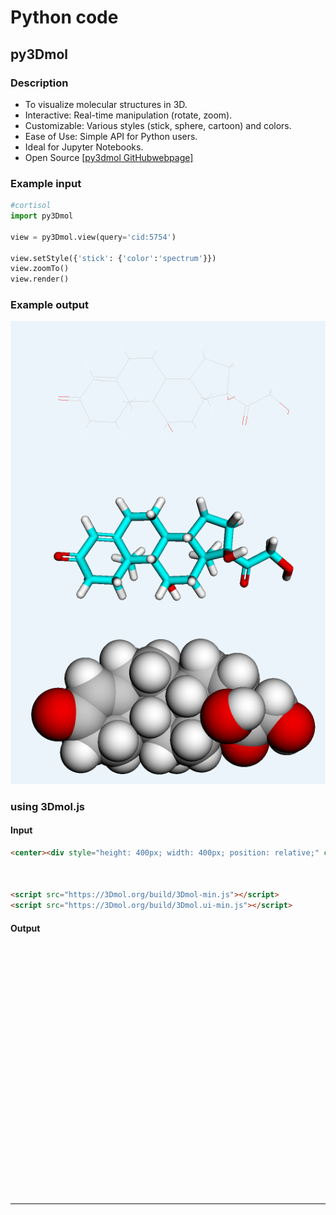 # Python code

## py3Dmol
### Description
* To visualize molecular structures in 3D.
* Interactive: Real-time manipulation (rotate, zoom).
* Customizable: Various styles (stick, sphere, cartoon) and colors.
* Ease of Use: Simple API for Python users.
* Ideal for Jupyter Notebooks.
* Open Source [[py3dmol GitHubwebpage]](https://github.com/avirshup/py3dmol)

### Example input
```python
#cortisol
import py3Dmol

view = py3Dmol.view(query='cid:5754')

view.setStyle({'stick': {'color':'spectrum'}})
view.zoomTo()
view.render()
```

### Example output
![](../Literature/figures/py3Dmol_cortisol.png)

### using 3Dmol.js

#### Input

```markdown
<center><div style="height: 400px; width: 400px; position: relative;" class='viewer_3Dmoljs' data-cid='5754' data-backgroundcolor='0xffffff' data-style='stick' data-ui='true'></div></center>
 


<script src="https://3Dmol.org/build/3Dmol-min.js"></script>     
<script src="https://3Dmol.org/build/3Dmol.ui-min.js"></script>  
```
#### Output

<center><div style="height: 400px; width: 400px; position: relative;" class='viewer_3Dmoljs' data-cid='5754' data-backgroundcolor='0xffffff' data-style='stick' data-ui='true'></div></center>
 


<script src="https://3Dmol.org/build/3Dmol-min.js"></script>     
<script src="https://3Dmol.org/build/3Dmol.ui-min.js"></script>    
---